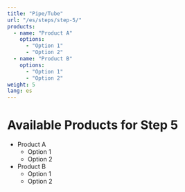 ```yaml
---
title: "Pipe/Tube"
url: "/es/steps/step-5/"
products:
  - name: "Product A"
    options:
      - "Option 1"
      - "Option 2"
  - name: "Product B"
    options:
      - "Option 1"
      - "Option 2"
weight: 5
lang: es
---
```


# Available Products for Step 5

- Product A
  - Option 1
  - Option 2
- Product B
  - Option 1
  - Option 2